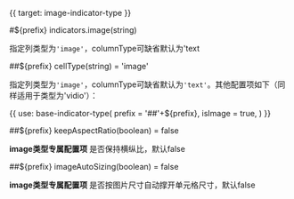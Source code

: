 {{ target: image-indicator-type }}

#${prefix} indicators.image(string)

指定列类型为`'image'`，columnType可缺省默认为'text

##${prefix} cellType(string) = 'image'

指定列类型为`'image'`，columnType可缺省默认为`'text'`。其他配置项如下（同样适用于类型为'vidio'）：

{{ use: base-indicator-type(
    prefix = '##'+${prefix},
    isImage = true,
) }}

##${prefix} keepAspectRatio(boolean) = false

**image类型专属配置项**  是否保持横纵比，默认false 

##${prefix} imageAutoSizing(boolean) = false

**image类型专属配置项**  是否按图片尺寸自动撑开单元格尺寸，默认false 